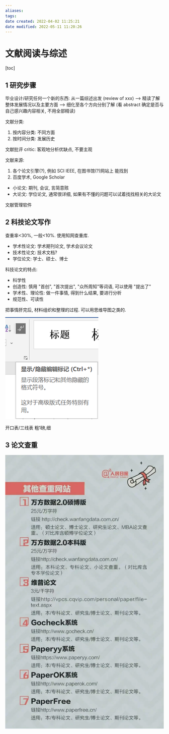 ```yaml
---
aliases: 
tags: 
date created: 2022-04-02 11:25:21
date modified: 2022-05-11 11:20:26
---
```


# 文献阅读与综述

[toc]

## 1 研究步骤

毕业设计/研究任何一个新的东西:
从一篇综述出发 (review of xxx) --> 精读了解整体发展情况以及主要方面 --> 细化至各个方向分别了解 (看 abstract 确定是否与自己感兴趣内容相关, 不用全部精读)

文献分类:

1. 按内容分类: 不同方面
2. 按时间分类: 发展历史

文献批评 critic: 客观地分析优缺点, 不要主观

文献来源:

1. 各个论文引擎(?), 例如 SCI IEEE, 在图书馆(?)网站上 能找到
2. 百度学术, Google Scholar

- 小论文: 期刊, 会议, 言简意赅
- 大论文: 学位论文, 通常很详细, 如果有不懂的问题可以试着找找相关的大论文

文献管理软件

## 2 科技论文写作

查重率<30%, 一般<10%. 使用知网查重库.

- 学术性论文: 学术期刊论文, 学术会议论文
- 技术性论文: 技术文档?
- 学位论文: 学士、硕士、博士

科技论文的特点:

- 科学性
- 创造性: 慎用 "首创", "首次提出", "众所周知"等词语, 可以使用 "提出了"
- 学术性、理论性: 做一件事情, 得到什么结果, 要进行分析
- 规范性、可读性

把事情肝完后, 材料组织和整理的过程. 可以用思维导图之类的.

![](assets/文献阅读与综述/2022-04-13-14-45-52.png)

开口表/三线表
粗1磅,细

## 3 论文查重

![](assets/文献阅读与综述/2022-04-19-09-32-48.png)
